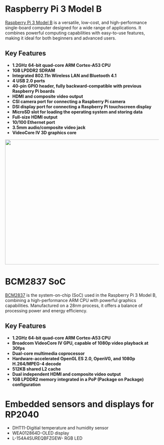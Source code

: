 # Raspberry Pi 3 Model B

[Raspberry Pi 3 Model B](https://datasheets.raspberrypi.com/rpi3/raspberry-pi-3-b-plus-product-brief.pdf) is a versatile, low-cost, and high-performance single-board computer designed for a wide range of applications. It combines powerful computing capabilities with easy-to-use features, making it ideal for both beginners and advanced users.

## Key Features

- **1.2GHz 64-bit quad-core ARM Cortex-A53 CPU**
- **1GB LPDDR2 SDRAM**
- **Integrated 802.11n Wireless LAN and Bluetooth 4.1**
- **4 USB 2.0 ports**
- **40-pin GPIO header, fully backward-compatible with previous Raspberry Pi boards**
- **HDMI and composite video output**
- **CSI camera port for connecting a Raspberry Pi camera**
- **DSI display port for connecting a Raspberry Pi touchscreen display**
- **MicroSD slot for loading the operating system and storing data**
- **Full-size HDMI output**
- **10/100 Ethernet port**
- **3.5mm audio/composite video jack**
- **VideoCore IV 3D graphics core**

<p align="center">
  <img width="608" height="410" src="https://github.com/DochevM/Raspberry_Pi_3/blob/main/Documents/2525225-40-removebg-preview.png">
</p>

# BCM2837 SoC

[BCM2837](https://datasheets.raspberrypi.com/bcm2837/bcm2837-datasheet.pdf) is the system-on-chip (SoC) used in the Raspberry Pi 3 Model B, combining a high-performance ARM CPU with powerful graphics capabilities. Manufactured on a 28nm process, it offers a balance of processing power and energy efficiency.

## Key Features

- **1.2GHz 64-bit quad-core ARM Cortex-A53 CPU**
- **Broadcom VideoCore IV GPU, capable of 1080p video playback at 30fps**
- **Dual-core multimedia coprocessor**
- **Hardware-accelerated OpenGL ES 2.0, OpenVG, and 1080p H.264/MPEG-4 decode**
- **512KB shared L2 cache**
- **Dual independent HDMI and composite video output**
- **1GB LPDDR2 memory integrated in a PoP (Package on Package) configuration**


# Embedded sensors and displays for RP2040
- DHT11-Digitial temperature and humidity sensor
- WEA012864D-OLED display
- L-154A4SUREQBFZGEW- RGB LED
